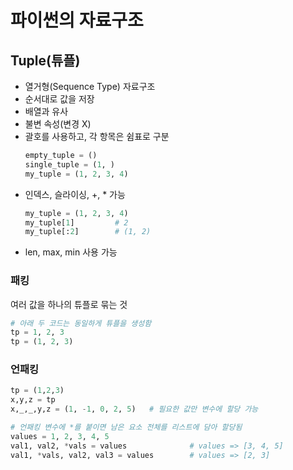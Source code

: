 # 파이썬의 자료구조

## Tuple(튜플)
- 열거형(Sequence Type) 자료구조
- 순서대로 값을 저장
- 배열과 유사
- 불변 속성(변경 X)
- 괄호를 사용하고, 각 항목은 쉼표로 구분
    ```python
    empty_tuple = ()
    single_tuple = (1, )
    my_tuple = (1, 2, 3, 4)
    ```
- 인덱스, 슬라이싱, +, * 가능
    ```python
    my_tuple = (1, 2, 3, 4)
    my_tuple[1]         # 2
    my_tuple[:2]        # (1, 2)
    ```
- len, max, min 사용 가능

### 패킹
여러 값을 하나의 튜플로 묶는 것
```python
# 아래 두 코드는 동일하게 튜플을 생성함
tp = 1, 2, 3
tp = (1, 2, 3)
```
### 언패킹
```python
tp = (1,2,3)
x,y,z = tp
x,_,_,y,z = (1, -1, 0, 2, 5)   # 필요한 값만 변수에 할당 가능

# 언패킹 변수에 *를 붙이면 남은 요소 전체를 리스트에 담아 할당됨
values = 1, 2, 3, 4, 5
val1, val2, *vals = values              # values => [3, 4, 5]
val1, *vals, val2, val3 = values        # values => [2, 3]
```